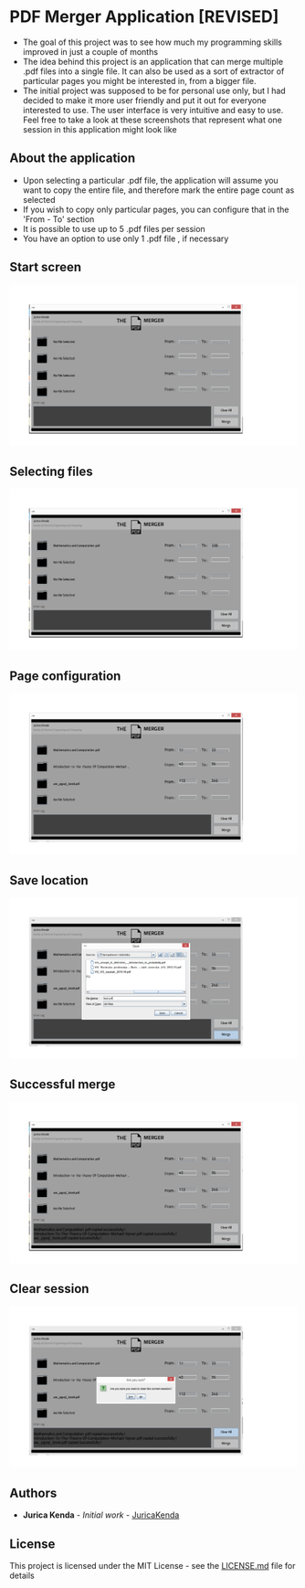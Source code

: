 # PDF Merger Application [REVISED]
* The goal of this project was to see how much my programming skills improved in just a couple of months
* The idea behind this project is an application that can merge multiple .pdf files into a single file. It can also be used as a sort of extractor of particular pages you might be interested in, from a bigger file.
* The initial project was supposed to be for personal use only, but I had decided to make it more user friendly and put it out for everyone interested to use.
The user interface is very intuitive and easy to use. Feel free to take a look at these screenshots that represent what one session in this application might look like

## About the application 
* Upon selecting a particular .pdf file, the application will assume you want to copy the entire file, and therefore mark the entire page count as selected
* If you wish to copy only particular pages, you can configure that in the 'From - To' section
* It is possible to use up to 5 .pdf files per session
* You have an option to use only 1 .pdf file , if necessary

## Start screen
![](/Visuals/welcomeScreen.png)
## Selecting files
![](/Visuals/fileSelected.png)
## Page configuration
![](/Visuals/pageConfiguration.png)
## Save location
![](/Visuals/saveLocation.png)
## Successful merge
![](/Visuals/success.png)
## Clear session
![](/Visuals/clearAll.png)

## Authors

* **Jurica Kenda** - *Initial work* - [JuricaKenda](https://github.com/juricaKenda)

## License

This project is licensed under the MIT License - see the [LICENSE.md](LICENSE.md) file for details
